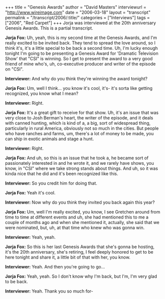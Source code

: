 +++
title = "Genesis Awards"
author = "David Masters"
interviewurl = "http://www.wireimage.com"
date = "2006-03-18"
layout = "transcript"
permalink = "/transcript/2006/:title/"
categories = ["Interviews"]
tags = ["2006", "Red Carpet"]
+++
Jorja was interviewed at the 20th anniversary Genesis Awards. This is a partial transcript.

**Jorja Fox:** Uh, yeah, this is my second time at the Genesis Awards, and I'm really excited to be invited back. They tend to spread the love around, so I think it's, it's a little special to be back a second time. Uh, I'm lucky enough tonight I'm going to be presenting a Genesis Award for 'Dramatic Television Show' that "CSI" is winning. So I get to present the award to a very good friend of mine who's, uh, co-executive producer and writer of the episode on "CSI".

**Interviewer:** And why do you think they're winning the award tonight?

**Jorja Fox:** Um, well I think... you know it's cool, it's- it's sorta like getting recognized, you know what I mean?

**Interviewer:** Right.

**Jorja Fox:** It's a great gift to receive for that show. Uh, it's an issue that was very close to Josh Berman's heart, the writer of the episode, and it deals with canned hunting, which is kind of a, a big, sort of widespread thing, particularly in rural America, obviously not so much in the cities. But people who have ranches and farms, um, there's a lot of money to be made, you can ship in exotic animals and stage a hunt.

**Interviewer:** Right.

**Jorja Fox:** And uh, so this is an issue that he took a, he became sort of passionately interested in and he wrote it, and we rarely have shows, you know, in "CSI" where we take strong stands about things. And uh, so it was kinda nice that he did and it's been recognized like this.

**Interviewer:** So you credit him for doing that.

**Jorja Fox:** Yeah it's cool.

**Interviewer:** Now why do you think they invited you back again this year?

**Jorja Fox:** Um, well I'm really excited, you know, I see Gretchen around from time to time at different events and uh, she had mentioned this to me a couple of months ago and when she mentioned it, actually, she said that we were nominated, but, uh, at that time who knew who was gonna win.

**Interviewer:** Yeah, yeah.

**Jorja Fox:** So this is her last Genesis Awards that she's gonna be hosting, it's the 20th anniversary, she's retiring, I feel deeply honored to get to be here tonight and share it, a little bit of that with her, you know.

**Interviewer:** Yeah. And then you're going to go...

**Jorja Fox:** Yeah, yeah. So I don't know why I'm back, but I'm, I'm very glad to be back.

**Interviewer:** Yeah. Thank you so much for-